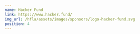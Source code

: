```yaml
---
name: Hacker Fund
link: https://www.hacker.fund/
img_url: /hfla/assets/images/sponsors/logo-hacker-fund.svg
position: 4
---
```

